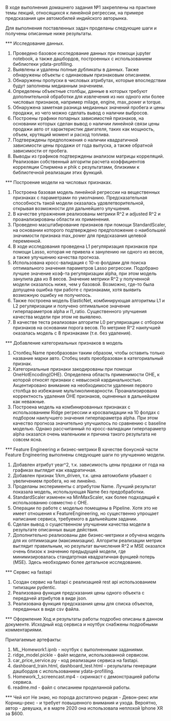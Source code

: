 В ходе выполнения домашнего задания №1 закреплены на практике темы лекций, относящихся к линейной регрессии, на примере 
предсказания цен автомобилей индийского авторынка.

Для выполнения поставленных задач проделаны следующие шаги и получены описанные ниже результаты.

*** Исследование данных. 
1) Проведено базовое исследование данных при помощи jupyter notebook, а также дашбордов, построенных с использованием 
   библиотеки ydata-profilling. 
2) Выявлены и удалены полные дубликаты в данных. Также обнаружены объекты с одинаковым признаковым описанием.
3) Обнаружены пропуски в числовых атрибутах, которые впоследствии будут заполнены медианным значением.
4) Определены объектные столбцы, данные в которых требуют дополнительной обработки для извлечения из них одного или 
   более числовых признаков, например milage, engine, max_power и torque. 
5) Обнаружена заметная разница медианных значений пробега и цены продажи, из чего можно сделать вывод о наличии выбросов.
6) Построены графики попарных зависимостей признаков, на основании которых сделан вывод о наличии линейной связи цены
   продажи авто от характеристик двигателя, таких как мощность, объем, крутящий момент и расход топлива.
7) Подтверждены предположения о наличии квадратичной зависимости цены продажи от года выпуска, а также обратной 
   зависимости от пробега.
8) Выводы из графиков подтверждены анализом матрицы корреляций. Реализован собственный алгоритм расчета коэффициентов
   корреляции Спирмена и phik с результатами, близкими к библиотечной реализации этих функций.

*** Построение модели на числовых признаках.   
1) Построена базовая модель линейной регрессии на вещественных признаках с параметрами по умолчанию. Предсказательная
   способность такой модели оказалась удовлетворительной, открывая возможности для дальнейшего улучшения.
2) В качестве упражнения реализованы метрики R^2 и adjusted R^2 и проанализированы области их применения.
3) Проведено масштабирование признаков при помощи StandardScaler, на основании которого подтверждено предположение о 
   наибольшей значимости признака max_power для предсказания целевой переменной.
4) В ходе исследования проведена L1 регуляризация признаков при помощи Lasso, которая не привела к занулению ни одного 
   из весов, а также улучшению качества прогноза.
5) Использована кросс-валидация с 10-ю фолдами для поиска оптимального значения параметров Lasso регрессии. Подобрано
   лучшее значение коэф-та регуляризации alpha, при этом модель занулила два из 8 весов. Значение метрики R^2 у 
   полученной модели оказалось ниже, чем у базовой. Возможно, где-то была допущена ошибка при работе с признаками, хотя 
   выявить возможную ошибку не получилось.
6) Также построена модель ElasticNet, комбинирующая алгоритмы L1 и L2 регуляризации и получено оптимальное значение 
   гиперпараметров alpha и l1_ratio. Существенного улучшения качества модели при этом не выявлено.
7) В качестве теста реализован алгоритм L0 регуляризации с отбором признаков на основании порога весов. По метрике R^2
   наилучшей оказалась модель с 8 признаками (т.е. без удаления).

*** Добавление категориальных признаков в модель
1) Столбец Name преобразован таким образом, чтобы оставить только название марки авто. Стобец seats преобразован в 
   категориальный признак.
2) Категориальные признаки закодированы при помощи OneHotEncoding(OHE). Определена область применимости OHE, к 
   которой относят признаки с невысокой кардинальностью. Акцентировано внимание на необходимости удаления первого
   столбца во избежание мультиколинеарности. Проанализирована корректность удаления OHE признаков, оцененных в 
   дальнейшем как неважные.
3) Построена модель на комбинированных признаках с использованием Ridge регрессии и кросвалидации на 10 фолдах с 
   подбором наилучшего значения гиперпараметра alpha. При этом качество прогноза значительно улучшилось по сравнению с 
   baseline моделью. Однако рассчитанный по кросс-валидации гиперпараметр alpha оказался очень маленьким и причина 
   такого результата не совсем ясна.  

*** Feature Engineering и бизнес-метрики
В качестве бонусной части Feature Engineering выполнены следующие шаги по улучшению модели.
1) Добавлен атрибут year^2, т.к. зависимость цены продажи от года на графиках выглядит как квадратичная.
2) Добавлен признак 1/km_driven, т.к. цена автомобиля убывает с увеличением пробега, но не линейно.
3) Проделаны эксперименты с атрибутом Name. Лучший результат показала модель, использующая Name без предобработки.
4) StandardScaler изменен на MinMaxScaler, как более подходящий к использованию совместно с OHE.
5) Операции по работе с моделью помещены в Pipeline. Хотя это не имеет отношения к FeatureEngineering, 
   но существенно упрощает написание сервиса, требуемого в дальнейшем задании.
6) Сделан вывод о существенном улучшении качества модели в результате описанных выше действия. 
7) Дополнительно реализованы две бизнес-метрики и обучена модель для их оптимизации (максимизации). Алгоритм реализации 
   метрик выглядит правильным, но результат вычисления R^2 и MSE оказался очень близок к значению предыдущей модели, где 
   минимизировалась стандатртная квадратичная фунцией потерь (MSE). Здесь необходимо более детальное исследование.

*** Сервис на fastapi
1) Создан сервис на fastapi с реализацией rest api использованием типизации pydentic.
2) Реализована функция предсказания цены одного объекта с передачей атрибутов в виде json.
3) Реализована функция предсказания цены для списка объектов, переданных в виде csv файла.

*** Оформление
Ход и результаты работы подробно описаны в данном документе. Исходный код сервиса и ноутбук снабжены подробными 
комментариями.

Прилагаемые артефакты:
1. ML_Homework1.ipnb - ноутбук с выполненными заданиями.
2. ridge_model.pickle - файл модели, использованной сервисом.
2. car_price_service.py - код реализации сервиса на fastapi.
3. dashboard_train.html, dashboard_test.html - результаты генерации дашбордов с использованием ydata-profilling.
4. Homework_1_screencast.mp4 - скринкаст с демонстрацией работы сервиса.
5. readme.md - файл с описанием проделанной работы.


*** Чей кот
Не знаю, но порода достаточно редкая - Девон-рекс или Корниш-рекс - и требует повышенного внимания и ухода. Вероятно, 
автор - девушка, и в марте 2020 она использовала неплохой Iphone XR за $600.